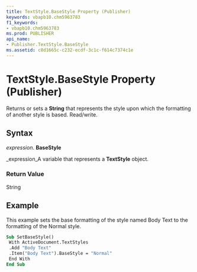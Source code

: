 ```yaml
---
title: TextStyle.BaseStyle Property (Publisher)
keywords: vbapb10.chm5963783
f1_keywords:
- vbapb10.chm5963783
ms.prod: PUBLISHER
api_name:
- Publisher.TextStyle.BaseStyle
ms.assetid: c8d1665c-c232-ecdf-3c1c-f614c7374c1e
---
```



# TextStyle.BaseStyle Property (Publisher)

Returns or sets a  **String** that represents the style upon which the formatting of another style is based. Read/write.


## Syntax

 _expression_. **BaseStyle**

 _expression_A variable that represents a  **TextStyle** object.


### Return Value

String


## Example

This example sets the base formatting of the style named Body Text to the formatting of the Normal style.


```vb
Sub SetBaseStyle() 
 With ActiveDocument.TextStyles 
 .Add "Body Text" 
 .Item("Body Text").BaseStyle = "Normal" 
 End With 
End Sub
```


